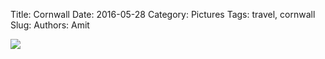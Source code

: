 Title: Cornwall
Date: 2016-05-28
Category: Pictures
Tags: travel, cornwall
Slug: 
Authors: Amit

<div class="imagepost">
<img src="/images/cornwall.jpg" class="imageitem large" />
</div>
